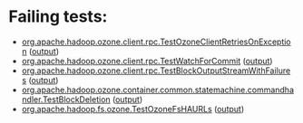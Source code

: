 # Failing tests: 

 * [org.apache.hadoop.ozone.client.rpc.TestOzoneClientRetriesOnException](hadoop-ozone/integration-test/org.apache.hadoop.ozone.client.rpc.TestOzoneClientRetriesOnException.txt) ([output](hadoop-ozone/integration-test/org.apache.hadoop.ozone.client.rpc.TestOzoneClientRetriesOnException-output.txt))
 * [org.apache.hadoop.ozone.client.rpc.TestWatchForCommit](hadoop-ozone/integration-test/org.apache.hadoop.ozone.client.rpc.TestWatchForCommit.txt) ([output](hadoop-ozone/integration-test/org.apache.hadoop.ozone.client.rpc.TestWatchForCommit-output.txt))
 * [org.apache.hadoop.ozone.client.rpc.TestBlockOutputStreamWithFailures](hadoop-ozone/integration-test/org.apache.hadoop.ozone.client.rpc.TestBlockOutputStreamWithFailures.txt) ([output](hadoop-ozone/integration-test/org.apache.hadoop.ozone.client.rpc.TestBlockOutputStreamWithFailures-output.txt))
 * [org.apache.hadoop.ozone.container.common.statemachine.commandhandler.TestBlockDeletion](hadoop-ozone/integration-test/org.apache.hadoop.ozone.container.common.statemachine.commandhandler.TestBlockDeletion.txt) ([output](hadoop-ozone/integration-test/org.apache.hadoop.ozone.container.common.statemachine.commandhandler.TestBlockDeletion-output.txt))
 * [org.apache.hadoop.fs.ozone.TestOzoneFsHAURLs](hadoop-ozone/ozonefs/org.apache.hadoop.fs.ozone.TestOzoneFsHAURLs.txt) ([output](hadoop-ozone/ozonefs/org.apache.hadoop.fs.ozone.TestOzoneFsHAURLs-output.txt))
